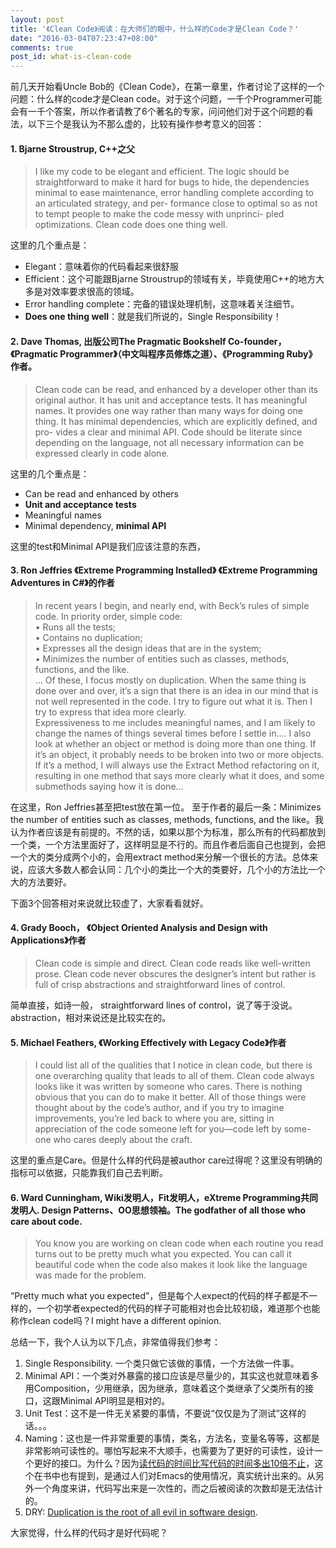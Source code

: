```yaml
---
layout: post
title: '《Clean Code》阅读：在大师们的眼中，什么样的Code才是Clean Code？'
date: "2016-03-04T07:23:47+08:00"
comments: true
post_id: what-is-clean-code
---
```



前几天开始看Uncle Bob的《Clean Code》，在第一章里，作者讨论了这样的一个问题：什么样的code才是Clean code。对于这个问题，一千个Programmer可能会有一千个答案，所以作者请教了6个著名的专家，问问他们对于这个问题的看法，以下三个是我认为不那么虚的，比较有操作参考意义的回答：  

#### 1. Bjarne Stroustrup, C++之父

> I like my code to be elegant and efficient. The logic should be straightforward to make it hard for bugs to hide, the dependencies minimal to ease maintenance, error handling complete according to an articulated strategy, and per- formance close to optimal so as not to tempt people to make the code messy with unprinci- pled optimizations. Clean code does one thing well.  

这里的几个重点是：

- Elegant：意味着你的代码看起来很舒服
- Efficient：这个可能跟Bjarne Stroustrup的领域有关，毕竟使用C++的地方大多是对效率要求很高的领域。
- Error handling complete：完备的错误处理机制，这意味着关注细节。
- **Does one thing well**：就是我们所说的，Single Responsibility！

#### 2. Dave Thomas, 出版公司The Pragmatic Bookshelf Co-founder，《Pragmatic Programmer》（中文叫程序员修炼之道）、《Programming Ruby》作者。

> Clean code can be read, and enhanced by a developer other than its original author. It has unit and acceptance tests. It has meaningful names. It provides one way rather than many ways for doing one thing. It has minimal dependencies, which are explicitly defined, and pro- vides a clear and minimal API. Code should be literate since depending on the language, not all necessary information can be expressed clearly in code alone.  

这里的几个重点是：

- Can be read and enhanced by others
- **Unit and acceptance tests**
- Meaningful names
- Minimal dependency, **minimal API**

这里的test和Minimal API是我们应该注意的东西，

#### 3. Ron Jeffries 《Extreme Programming Installed》 《Extreme Programming Adventures in C#》的作者

> In recent years I begin, and nearly end, with Beck’s rules of simple code. In priority order, simple code:  
• Runs all the tests;  
• Contains no duplication;  
• Expresses all the design ideas that are in the system;  
• Minimizes the number of entities such as classes, methods, functions, and the like.  
... Of these, I focus mostly on duplication. When the same thing is done over and over, it’s a sign that there is an idea in our mind that is not well represented in the code. I try to figure out what it is. Then I try to express that idea more clearly.  
Expressiveness to me includes meaningful names, and I am likely to change the names of things several times before I settle in.... I also look at whether an object or method is doing more than one thing. If it’s an object, it probably needs to be broken into two or more objects. If it’s a method, I will always use the Extract Method refactoring on it, resulting in one method that says more clearly what it does, and some submethods saying how it is done...  

在这里，Ron Jeffries甚至把test放在第一位。
至于作者的最后一条：Minimizes the number of entities such as classes, methods, functions, and the like。我认为作者应该是有前提的。不然的话，如果以那个为标准，那么所有的代码都放到一个类，一个方法里面好了，这样明显是不行的。而且作者后面自己也提到，会把一个大的类分成两个小的，会用extract method来分解一个很长的方法。总体来说，应该大多数人都会认同：几个小的类比一个大的类要好，几个小的方法比一个大的方法要好。

下面3个回答相对来说就比较虚了，大家看看就好。

#### 4. Grady Booch， 《Object Oriented Analysis and Design with Applications》作者

> Clean code is simple and direct. Clean code reads like well-written prose. Clean code never obscures the designer’s intent but rather is full of crisp abstractions and straightforward lines of control.  

简单直接，如诗一般， straightforward lines of control，说了等于没说。abstraction，相对来说还是比较实在的。

#### 5. Michael Feathers, 《Working Effectively with Legacy Code》作者

> I could list all of the qualities that I notice in clean code, but there is one overarching quality that leads to all of them. Clean code always looks like it was written by someone who cares. There is nothing obvious that you can do to make it better. All of those things were thought about by the code’s author, and if you try to imagine improvements, you’re led back to where you are, sitting in appreciation of the code someone left for you—code left by some- one who cares deeply about the craft.

这里的重点是Care。但是什么样的代码是被author care过得呢？这里没有明确的指标可以依据，只能靠我们自己去判断。

#### 6. Ward Cunningham, Wiki发明人，Fit发明人，eXtreme Programming共同发明人. Design Patterns、OO思想领袖。The godfather of all those who care about code.

> You know you are working on clean code when each routine you read turns out to be pretty much what you expected. You can call it beautiful code when the code also makes it look like the language was made for the problem.

“Pretty much what you expected”，但是每个人expect的代码的样子都是不一样的，一个初学者expected的代码的样子可能相对也会比较初级，难道那个也能称作clean code吗？I might have a different opinion.

总结一下，我个人认为以下几点，非常值得我们参考：

1.  Single Responsibility. 一个类只做它该做的事情，一个方法做一件事。
2. Minimal API：一个类对外暴露的接口应该是尽量少的，其实这也就意味着多用Composition，少用继承，因为继承，意味着这个类继承了父类所有的接口，这跟Minimal API明显是相对的。
3. Unit Test：这不是一件无关紧要的事情，不要说“仅仅是为了测试”这样的话。。。
4. Naming：这也是一件非常重要的事情，类名，方法名，变量名等等，这都是非常影响可读性的。哪怕写起来不大顺手，也需要为了更好的可读性，设计一个更好的接口。为什么？因为[读代码的时间比写代码的时间多出10倍不止](http://www.goodreads.com/quotes/835238-indeed-the-ratio-of-time-spent-reading-versus-writing-is)，这个在书中也有提到，是通过人们对Emacs的使用情况，真实统计出来的。从另外一个角度来讲，代码写出来是一次性的，而之后被阅读的次数却是无法估计的。
5. DRY: [Duplication is the root of all evil in software design](https://www.goodreads.com/work/quotes/18312943-the-robert-c-martin-clean-code-collection-collection).


大家觉得，什么样的代码才是好代码呢？
